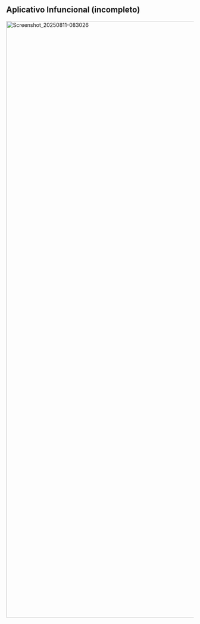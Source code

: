 ## Aplicativo Infuncional (incompleto)

<img width="720" height="1600" alt="Screenshot_20250811-083026" src="https://github.com/user-attachments/assets/951e805b-1fe2-44c4-bf42-8aee39ceb6ed" />
